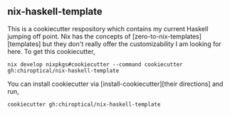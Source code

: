 nix-haskell-template
---

This is a cookiecutter respository which contains my current Haskell jumping
off point. Nix has the concepts of [zero-to-nix-templates][templates] but they
don't really offer the customizability I am looking for here. To get this
cookiecutter,

```shell
nix develop nixpkgs#cookiecutter --command cookiecutter gh:chiroptical/nix-haskell-template
```

You can install cookiecutter via [install-cookiecutter][their directions] and run,

```shell
cookiecutter gh:chiroptical/nix-haskell-template
```

[zero-to-nix-templates]: https://zero-to-nix.com/concepts/flakes#templates
[install-cookiecutter]: https://cookiecutter.readthedocs.io/en/stable/installation.html#install-cookiecutter

